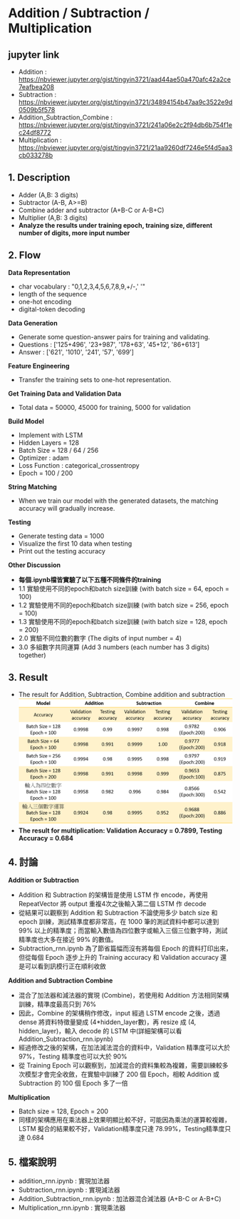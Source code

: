 # Addition / Subtraction / Multiplication

## jupyter link
 - Addition : https://nbviewer.jupyter.org/gist/tingyin3721/aad44ae50a470afc42a2ce7eafbea208
 - Subtraction : https://nbviewer.jupyter.org/gist/tingyin3721/34894154b47aa9c3522e9d0509b5f578
 - Addition_Subtraction_Combine : https://nbviewer.jupyter.org/gist/tingyin3721/241a06e2c2f94db6b754f1ec24df8772
 - Multiplication : https://nbviewer.jupyter.org/gist/tingyin3721/21aa9260df7246e5f4d5aa3cb033278b

## 1. Description
 - Adder (A,B: 3 digits)
 - Subtractor (A-B, A>=B)
 - Combine adder and subtractor (A+B-C or A-B+C)
 - Multiplier (A,B: 3 digits)
 - **Analyze the results under training epoch, training size, different number of digits, more input number**

## 2. Flow
**Data Representation**
 - char vocabulary : "0,1,2,3,4,5,6,7,8,9,+/-,' '"
 - length of the sequence
 - one-hot encoding
 - digital-token decoding

**Data Generation**
 - Generate some question-answer pairs for training and validating.
 - Questions : ['125+496', '23+987', '178+63', '45+12', '86+613']
 - Answer :    ['621', '1010', '241', '57', '699']

**Feature Engineering**
 - Transfer the training sets to one-hot representation.

**Get Training Data and Validation Data**
 - Total data = 50000, 45000 for training, 5000 for validation

**Build Model**
 - Implement with LSTM
 - Hidden Layers = 128
 - Batch Size = 128 / 64 / 256
 - Optimizer : adam
 - Loss Function : categorical_crossentropy
 - Epoch = 100 / 200

**String Matching**
 - When we train our model with the generated datasets, the matching accuracy will gradually increase.
 
**Testing**
 - Generate testing data = 1000
 - Visualize the first 10 data when testing
 - Print out the testing accuracy
 
**Other Discussion**
 - **每個.ipynb檔皆實驗了以下五種不同條件的training**
 - 1.1 實驗使用不同的epoch和batch size訓練 (with batch size = 64, epoch = 100)
 - 1.2 實驗使用不同的epoch和batch size訓練 (with batch size = 256, epoch = 100)
 - 1.3 實驗使用不同的epoch和batch size訓練 (with batch size = 128, epoch = 200)
 - 2.0 實驗不同位數的數字 (The digits of input number = 4)
 - 3.0 多組數字共同運算 (Add 3 numbers (each number has 3 digits) together)

## 3. Result
 - The result for Addition, Subtraction, Combine addition and subtraction
 ![](Result.png)
 - **The result for multiplication: Validation Accuracy = 0.7899, Testing Accuracy = 0.684**
  
## 4. 討論
 **Addition or Subtraction**
 - Addition 和 Subtraction 的架構皆是使用 LSTM 作 encode，再使用 RepeatVector 將 output 重複4次之後輸入第二個 LSTM 作 decode
 - 從結果可以觀察到 Addition 和 Subtraction 不論使用多少 batch size 和 epoch 訓練，測試精準度都非常高，在 1000 筆的測試資料中都可以達到 99% 以上的精準度；而當輸入數值為四位數字或輸入三個三位數字時，測試精準度也大多在接近 99% 的數值。
 - Subtraction_rnn.ipynb 為了節省篇幅而沒有將每個 Epoch 的資料打印出來，但從每個 Epoch 逐步上升的 Training accuracy 和 Validation accuracy 還是可以看到訊模行正在順利收斂
 
 **Addition and Subtraction Combine**
 - 混合了加法器和減法器的實現 (Combine)，若使用和 Addition 方法相同架構訓練，精準度最高只到 76%
 - 因此，Combine 的架構稍作修改，input 經過 LSTM encode 之後，透過 dense 將資料特徵量變成 (4*hidden_layer數)，再 resize 成 (4, hidden_layer)，輸入 decode 的 LSTM 中(詳細架構可以看 Addition_Subtraction_rnn.ipynb)
 - 經過修改之後的架構，在加法減法混合的資料中，Validation 精準度可以大於 97%，Testing 精準度也可以大於 90%
 - 從 Training Epoch 可以觀察到，加減混合的資料集較為複雜，需要訓練較多次模型才會完全收斂，在實驗中訓練了 200 個 Epoch，相較 Addition 或 Subtraction 的 100 個 Epoch 多了一倍
 
 **Multiplication**
 - Batch size = 128, Epoch = 200
 - 同樣的架構應用在乘法器上效果明顯比較不好，可能因為乘法的運算較複雜，LSTM 擬合的結果較不好，Validation精準度只達 78.99%，Testing精準度只達 0.684

## 5. 檔案說明
 - addition_rnn.ipynb : 實現加法器
 - Subtraction_rnn.ipynb : 實現減法器
 - Addition_Subtraction_rnn.ipynb : 加法器混合減法器 (A+B-C or A-B+C)
 - Multiplication_rnn.ipynb : 實現乘法器